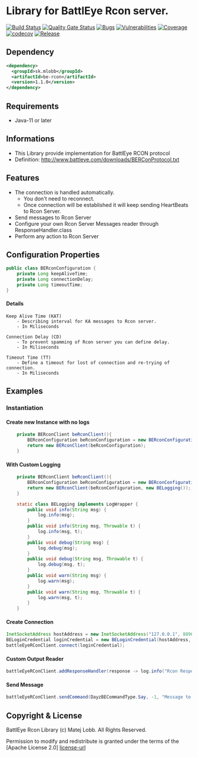 # Library for BattlEye Rcon server.

[![Build Status](https://circleci.com/gh/Matej-Lobb/java-be-rcon.svg?style=svg)](https://circleci.com/gh/Matej-Lobb/java-be-rcon)
[![Quality Gate Status](https://sonarcloud.io/api/project_badges/measure?project=mlobb_java-be-rcon&metric=alert_status)](https://sonarcloud.io/dashboard?id=mlobb_java-be-rcon)
[![Bugs](https://sonarcloud.io/api/project_badges/measure?project=mlobb_java-be-rcon&metric=bugs)](https://sonarcloud.io/dashboard?id=mlobb_java-be-rcon)
[![Vulnerabilities](https://sonarcloud.io/api/project_badges/measure?project=mlobb_java-be-rcon&metric=vulnerabilities)](https://sonarcloud.io/dashboard?id=mlobb_java-be-rcon)
[![Coverage](https://sonarcloud.io/api/project_badges/measure?project=mlobb_java-be-rcon&metric=coverage)](https://sonarcloud.io/dashboard?id=mlobb_java-be-rcon)
[![codecov](https://codecov.io/gh/mlobb/java-be-rcon/branch/develop/graph/badge.svg)](https://codecov.io/gh/mlobb/java-be-rcon)
[![Release](https://img.shields.io/github/v/release/mlobb/java-be-rcon)](https://github.com/mlobb/java-be-rcon/releases)

## Dependency
``` xml
<dependency>
  <groupId>sk.mlobb</groupId>
  <artifactId>be-rcon</artifactId>
  <version>1.1.0</version>
</dependency>
```
## Requirements
* Java-11 or later

## Informations
* This Library provide implementation for BattlEye RCON protocol
* Definition: http://www.battleye.com/downloads/BERConProtocol.txt

## Features
* The connection is handled automatically.
    * You don't need to reconnect. 
    * Once connection will be established it will keep sending HeartBeats to Rcon Server.
* Send messages to Rcon Server
* Configure your own Rcon Server Messages reader through ResponseHandler.class
* Perform any action to Rcon Server

## Configuration Properties
```java
public class BERconConfiguration {
    private Long keepAliveTime;
    private Long connectionDelay;
    private Long timeoutTime;
}
```
#### Details
```
Keep Alive Time (KAT) 
    - Describing interval for KA messages to Rcon server.
    - In Miliseconds

Connection Delay (CD)
    - To prevent spamming of Rcon server you can define delay.
    - In Miliseconds

Timeout Time (TT)
    - Define a timeout for lost of connection and re-trying of connection.
    - In Miliseconds
```

## Examples
### Instantiation
#### Create new Instance with no logs
```java
    private BERconClient beRconClient(){
        BERconConfiguration beRconConfiguration = new BERconConfiguration();
        return new BERconClient(beRconConfiguration);
    }
```
#### With Custom Logging
```java
    private BERconClient beRconClient(){
        BERconConfiguration beRconConfiguration = new BERconConfiguration();
        return new BERconClient(beRconConfiguration, new BELogging());
    }

    static class BELogging implements LogWrapper {
        public void info(String msg) {
            log.info(msg);
        }
        public void info(String msg, Throwable t) {
            log.info(msg, t);
        }
        public void debug(String msg) {
            log.debug(msg);
        }
        public void debug(String msg, Throwable t) {
            log.debug(msg, t);
        }
        public void warn(String msg) {
            log.warn(msg);
        }
        public void warn(String msg, Throwable t) {
            log.warn(msg, t);
        }
    }
```
#### Create Connection
```java
InetSocketAddress hostAddress = new InetSocketAddress("127.0.0.1", 8896);                
BELoginCredential loginCredential = new BELoginCredential(hostAddress, "password");
battleEyeRConClient.connect(loginCredential);
```

#### Custom Output Reader
```java
battleEyeRConClient.addResponseHandler(response -> log.info("Rcon Response: {}", response));
```

#### Send Message
```java
battleEyeRConClient.sendCommand(DayzBECommandType.Say, -1, "Message to all players !");
```

## Copyright & License
BattlEye Rcon Library (c) Matej Lobb. All Rights Reserved.

Permission to modify and redistribute is granted under the terms of the 
[Apache License 2.0] [license-url]

  [license-url]: https://github.com/DependencyTrack/dependency-track/blob/develop/LICENSE.txt
